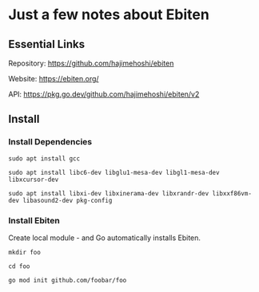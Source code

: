 # Just a few notes about Ebiten

## Essential Links

Repository: https://github.com/hajimehoshi/ebiten

Website: https://ebiten.org/

API: https://pkg.go.dev/github.com/hajimehoshi/ebiten/v2

## Install 

### Install Dependencies

```console
sudo apt install gcc

sudo apt install libc6-dev libglu1-mesa-dev libgl1-mesa-dev libxcursor-dev

sudo apt install libxi-dev libxinerama-dev libxrandr-dev libxxf86vm-dev libasound2-dev pkg-config
```

### Install Ebiten

Create local module - and Go automatically installs Ebiten.

```console
mkdir foo

cd foo

go mod init github.com/foobar/foo
```
